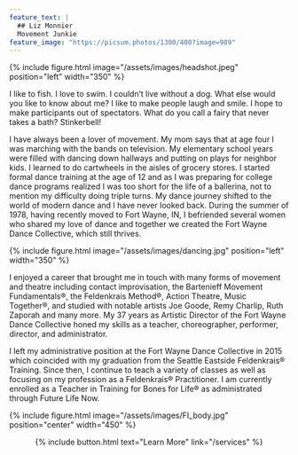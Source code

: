 ```yaml
---
feature_text: |
  ## Liz Monnier
  Movement Junkie
feature_image: "https://picsum.photos/1300/400?image=989"
---
```


{% include figure.html image="/assets/images/headshot.jpeg" position="left" width="350" %}

I like to fish. I love to swim. I couldn’t live without a dog. What else would you like to know about me? I like to make people laugh and smile. I hope to make participants out of spectators. What do you call a fairy that never takes a bath? Stinkerbell!

I have always been a lover of movement. My mom says that at age four I was marching with the bands on television. My elementary school years were filled with dancing down hallways and putting on plays for neighbor kids. I learned to do cartwheels in the aisles of grocery stores. I started formal dance training at the age of 12 and as I was preparing for college dance programs realized I was too short for the life of a ballerina, not to mention my difficulty doing triple turns. 
My dance journey shifted to the world of modern dance and I have never looked back. 
During the summer of 1978, having recently moved to Fort Wayne, IN, I befriended several women who shared my love of dance and together we created the Fort Wayne Dance Collective, which still thrives. 

{% include figure.html image="/assets/images/dancing.jpg" position="left" width="350" %}

I enjoyed a career that brought me in touch with many forms of movement and theatre including contact improvisation, the Bartenieff Movement Fundamentals®, the Feldenkrais Method®, Action Theatre, Music Together®, and studied with notable artists Joe Goode, Remy Charlip, Ruth Zaporah and many more. 
My 37 years as Artistic Director of the Fort Wayne Dance Collective honed my skills as a teacher, choreographer, performer, director, and administrator. 

I left my administrative position at the Fort Wayne Dance Collective in 2015 which coincided with my graduation from the Seattle Eastside Feldenkrais® Training. Since then, I continue to teach a variety of classes as well as focusing on my profession as a Feldenkrais® Practitioner. I am currently enrolled as a Teacher in Training for Bones for Life® as administrated through Future Life Now.

{% include figure.html image="/assets/images/FI_body.jpg" position="center" width="450" %} 


<p style="text-align: center;">{% include button.html text="Learn More" link="/services" %}</p>
